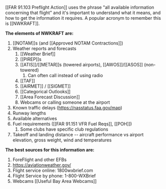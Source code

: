 [[FAR 91.103 Preflight Action]] uses the phrase "all available information concerning that flight" and it's important to understand what it means, and how to get the information it requires. A popular acronym to remember this is [[NWKRAFT]].

**The elements of NWKRAFT are:**

1. [[NOTAM]]s (and [[Approved NOTAM Contractions]])
2. Weather reports and forecasts
	1. [[Weather Brief]]
	2. [[PIREP]]s
	3.  [[ATIS]]/[[METAR]]s (towered airports), [[AWOS]]/[[ASOS]] (non-towered)
		1. Can often call instead of using radio
	4. [[TAF]]
	5. [[AIRMET]] / [[SIGMET]]
	6. [[Categorical Outlooks]]
	7. [[Area Forecast Discussion]]
	8. Webcams or calling someone at the airport 
3. Known traffic delays (https://nasstatus.faa.gov/map)
4. Runway lengths
5. Available alternatives
6. Fuel requirements ([[FAR 91.151 VFR Fuel Reqs]], [[POH]])
	1. Some clubs have specific club regulations
7. Takeoff and landing distance -- aircraft performance vs airport elevation, gross weight, wind and temperatures

**The best sources for this information are:**
1. ForeFlight and other EFBs
2. https://aviationweather.gov/
3. Flight service online: 1800wxbrief.com
4. Flight Service by phone: 1-800-WXBrief
5. Webcams [[Useful Bay Area Webcams]]